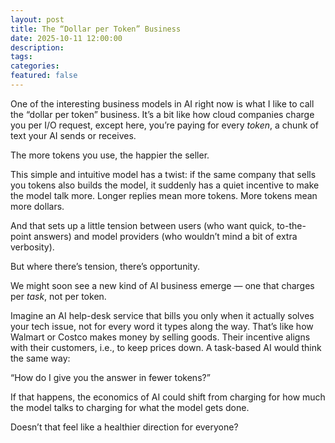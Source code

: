 ```yaml
---
layout: post
title: The “Dollar per Token” Business
date: 2025-10-11 12:00:00
description: 
tags: 
categories: 
featured: false
---
```


One of the interesting business models in AI right now is what I like to call the “dollar per token” business.
It’s a bit like how cloud companies charge you per I/O request, except here, you’re paying for every *token*, a chunk of text your AI sends or receives.

The more tokens you use, the happier the seller.

This simple and intuitive model has a twist: if the same company that sells you tokens also builds the model, it suddenly has a quiet incentive to make the model talk more. 
Longer replies mean more tokens. More tokens mean more dollars.

And that sets up a little tension between users (who want quick, to-the-point answers) and model providers (who wouldn’t mind a bit of extra verbosity).

But where there’s tension, there’s opportunity.

We might soon see a new kind of AI business emerge — one that charges per *task*, not per token.

Imagine an AI help-desk service that bills you only when it actually solves your tech issue, not for every word it types along the way. 
That’s like how Walmart or Costco makes money by selling goods. Their incentive aligns with their customers, i.e., to keep prices down. 
A task-based AI would think the same way:

“How do I give you the answer in fewer tokens?”

If that happens, the economics of AI could shift from charging for how much the model talks to charging for what the model gets done.

Doesn’t that feel like a healthier direction for everyone?
